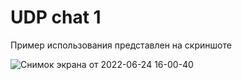 <h1> UDP chat 1</h1>
Пример использования представлен на скриншоте

![Снимок экрана от 2022-06-24 16-00-40](https://user-images.githubusercontent.com/70807719/175541257-2e286fd0-34fd-4fb0-86db-885599fd7658.png)
